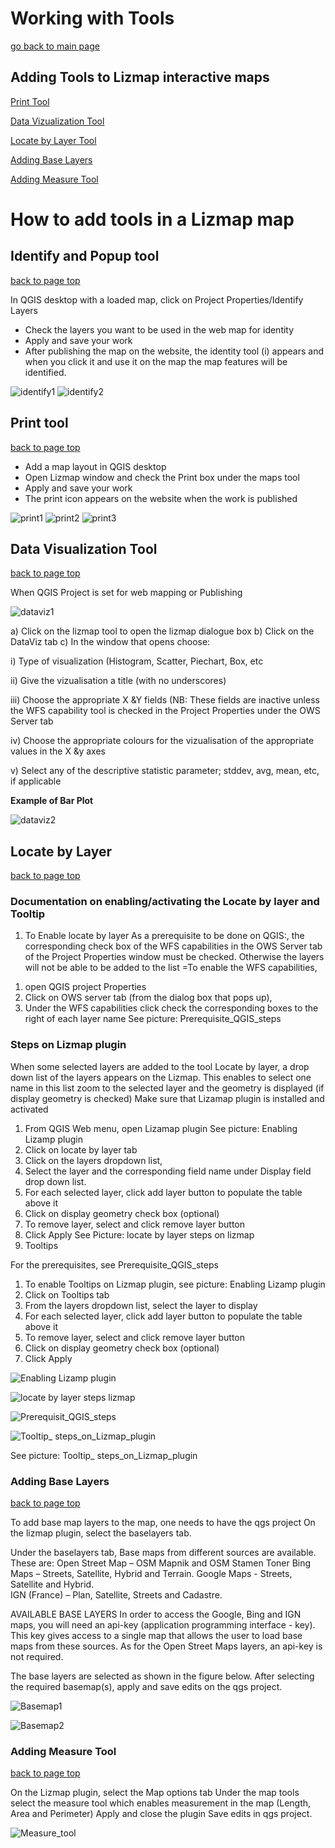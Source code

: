 # Working with Tools

[go back to main page](README.md)

## Adding Tools to Lizmap interactive maps

[Print Tool](#print-tool) 

[Data Vizualization Tool](#data-visualization-tool)

[Locate by Layer Tool](#locate-by-layer) 

[Adding Base Layers](#adding-base-layers) 

[Adding Measure Tool](#adding-measure-tool) 


# How to add tools in a Lizmap map

## Identify and Popup tool

[back to page top](#working-with-tools)

In QGIS desktop with a loaded map, click on Project Properties/Identify Layers
* Check the layers you want to be used in the web map for identity
* Apply and save your work
* After publishing the map on the website, the identity tool (i) appears and when you click it and use it on the map the map features will be identified.

![identify1](images/identify11.png)
![identify2](images/identify2.png)

## Print tool

[back to page top](#working-with-tools)

* Add a map layout in QGIS desktop
* Open Lizmap window and check the Print box under the maps tool
* Apply and save your work
* The print icon appears on the website when the work is published

![print1](images/print1.png)
![print2](images/print2.png)
![print3](images/print3.png)


## Data Visualization Tool

[back to page top](#working-with-tools)

When QGIS Project is set for web mapping or Publishing

![dataviz1](images/dataviz1.png)

a) Click on the lizmap tool to open the lizmap dialogue box
b) Click on the DataViz tab 
c) In the window that opens choose:

   i) Type of visualization (Histogram, Scatter, Piechart, Box, etc

   ii) Give the vizualisation a title (with no underscores)

   iii) Choose the appropriate X &Y fields  (NB: These fields are inactive unless the WFS capability tool is checked in the Project Properties under the OWS Server tab

   iv) Choose the appropriate colours for the vizualisation of the appropriate values in the X &y axes

   v) Select any of the descriptive statistic parameter; stddev, avg, mean, etc, if applicable

__Example of Bar Plot__

![dataviz2](images/dataviz2.png)

## Locate by Layer

[back to page top](#working-with-tools)

### Documentation on enabling/activating the Locate by layer and Tooltip 

1.	To Enable locate by layer 
As a prerequisite to be done on QGIS:, the corresponding check box of the WFS capabilities in the OWS Server tab of the Project Properties window must be checked. Otherwise the layers will not be able to be added to the list
=To enable the WFS capabilities, 
1)	open QGIS project Properties
2)	Click on OWS server tab (from the dialog box that pops up),
3)	Under the WFS capabilities click  check  the corresponding  boxes to the  right of  each layer name
See picture: Prerequisite_QGIS_steps 

### Steps on Lizmap plugin

When some selected layers are added to the tool Locate by layer, a drop down list of the layers appears on the Lizmap. This enables to select one name in this list zoom to the selected layer and  the geometry is displayed (if display geometry is checked) 
Make sure that Lizamap plugin is installed and activated 
1.	From QGIS Web menu, open Lizamap plugin
See picture: Enabling Lizamp plugin
2.	Click on locate by layer tab
3.	Click on the layers dropdown list, 
4.	Select the layer and the corresponding field name under Display field drop down list.
5.	For each selected  layer, click add layer button to populate the table above it
6.	Click on display geometry check box (optional)
7.	To remove layer, select and  click remove layer button
8.	Click Apply
See Picture: locate by layer steps on lizmap
2.	Tooltips

For the prerequisites, see Prerequisite_QGIS_steps

1.	To enable Tooltips on Lizmap plugin, see picture: Enabling Lizamp plugin
2.	Click on Tooltips tab 
3.	From the layers dropdown list, select the layer to display
4.	For each selected  layer, click add layer button to populate the table above it
5.	To remove layer, select and  click remove layer button
6.	Click on display geometry check box (optional)
7.	Click Apply


![Enabling Lizamp plugin](images/Enabling_Lizamp_plugin.png)

![locate by layer steps lizmap](images/locate_by_layer_steps_on_lizmap.png)

![Prerequisit_QGIS_steps](images/Prerequisit_QGIS_steps.png)

![Tooltip_ steps_on_Lizmap_plugin](images/Tooltip_steps_on_Lizmap_plugin.png)

See picture: Tooltip_ steps_on_Lizmap_plugin

### Adding Base Layers

[back to page top](#working-with-tools)

To add base map layers to the map, one needs to have the qgs project
On the lizmap plugin, select the baselayers tab.

Under the baselayers tab, Base maps from different sources are available. These are: 
Open Street Map – OSM Mapnik and OSM Stamen Toner
Bing Maps – Streets, Satellite, Hybrid and Terrain.
Google Maps - Streets, Satellite and Hybrid.  
IGN (France) – Plan, Satellite, Streets and Cadastre. 

AVAILABLE BASE LAYERS
In order to access the Google, Bing and IGN maps, you will need an api-key (application programming interface - key). 
This key gives access to a single map that allows the user to load base maps from these sources. 
As for the Open Street Maps layers, an api-key is not required.

The base layers are selected as shown in the figure below.
After selecting the required basemap(s), apply and save edits on the qgs project. 

![Basemap1](images/Basemap1.png)

![Basemap2](images/Basemap2.png)

### Adding Measure Tool

[back to page top](#working-with-tools)

On the Lizmap plugin, select the Map options tab 
Under the map tools select the measure tool which enables measurement in the map (Length, Area and Perimeter)
Apply and close the plugin 
Save edits in qgs project.

![Measure_tool](images/Measure_tool.png)

